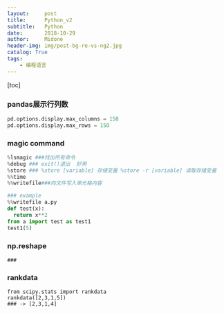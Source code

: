 ```yaml
---
layout:     post
title:      Python_v2
subtitle:   Python
date:       2018-10-29
author:     Midone
header-img: img/post-bg-re-vs-ng2.jpg
catalog: True
tags:
    - 编程语言
---
```


[toc]

### pandas展示行列数

```python
pd.options.display.max_columns = 150
pd.options.display.max_rows = 150
```

### magic command

```python
%lsmagic ###找出所有命令
%debug ### exit()退出  好用
%store ### %store [variable] 存储变量 %store -r [variable] 读取存储变量
%%time
%%writefile###向文件写入单元格内容

### example
%%writefile a.py
def test(x):
  return x**2
from a import test as test1
test1(5)
```


### np.reshape
```
###

```

### rankdata
```
from scipy.stats import rankdata
rankdata([2,3,1,5])
### -> [2,3,1,4]
```